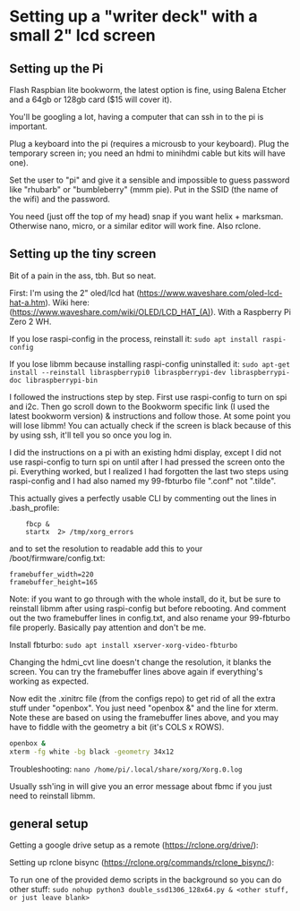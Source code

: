 # Setting up a "writer deck" with a small 2" lcd screen

## Setting up the Pi

Flash Raspbian lite bookworm, the latest option is fine, using Balena Etcher and a 64gb or 128gb card ($15 will cover it). 

You'll be googling a lot, having a computer that can ssh in to the pi is important. 

Plug a keyboard into the pi (requires a microusb to your keyboard). Plug the temporary screen in; you need an hdmi to minihdmi cable but kits will have one).

Set the user to "pi" and give it a sensible and impossible to guess password like "rhubarb" or "bumbleberry" (mmm pie). Put in the SSID (the name of the wifi) and the password.

You need (just off the top of my head) snap if you want helix + marksman. Otherwise nano, micro, or a similar editor will work fine. Also rclone.

## Setting up the tiny screen

Bit of a pain in the ass, tbh. But so neat.

First: I'm using the 2" oled/lcd hat (https://www.waveshare.com/oled-lcd-hat-a.htm). Wiki here: (https://www.waveshare.com/wiki/OLED/LCD_HAT_(A)). With a Raspberry Pi Zero 2 WH.

If you lose raspi-config in the process, reinstall it:
`sudo apt install raspi-config`

If you lose libmm because installing raspi-config uninstalled it:
`sudo apt-get install --reinstall libraspberrypi0 libraspberrypi-dev libraspberrypi-doc libraspberrypi-bin`

I followed the instructions step by step. First use raspi-config to turn on spi and i2c. Then go scroll down to the Bookworm specific link (I used the latest bookworm version) & instructions and follow those. At some point you will lose libmm! You can actually check if the screen is black because of this by using ssh, it'll tell you so once you log in.

I did the instructions on a pi with an existing hdmi display, except I did not use raspi-config to turn spi on until after I had pressed the screen onto the pi. Everything worked, but I realized I had forgotten the last two steps using raspi-config and I had also named my 99-fbturbo file ".conf" not ".tilde". 

This actually gives a perfectly usable CLI by commenting out the lines in .bash_profile:
```
    fbcp &
    startx  2> /tmp/xorg_errors
```

and to set the resolution to readable add this to your /boot/firmware/config.txt:
```
framebuffer_width=220
framebuffer_height=165
```

Note: if you want to go through with the whole install, do it, but be sure to reinstall libmm after using raspi-config but before rebooting. And comment out the two framebuffer lines in config.txt, and also rename your 99-fbturbo file properly. Basically pay attention and don't be me.

Install fbturbo:
`sudo apt install xserver-xorg-video-fbturbo`

Changing the hdmi_cvt line doesn't change the resolution, it blanks the screen. You can try the framebuffer lines above again if everything's working as expected.

Now edit the .xinitrc file (from the configs repo) to get rid of all the extra stuff under "openbox". You just need "openbox &" and the line for xterm. Note these are based on using the framebuffer lines above, and you may have to fiddle with the geometry a bit (it's COLS x ROWS).
```bash
openbox &
xterm -fg white -bg black -geometry 34x12
```

Troubleshooting:
`nano /home/pi/.local/share/xorg/Xorg.0.log`

Usually ssh'ing in will give you an error message about fbmc if you just need to reinstall libmm.

## general setup

Getting a google drive setup as a remote (https://rclone.org/drive/):

Setting up rclone bisync (https://rclone.org/commands/rclone_bisync/):

To run one of the provided demo scripts in the background so you can do other stuff:
`sudo nohup python3 double_ssd1306_128x64.py & <other stuff, or just leave blank>`
